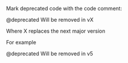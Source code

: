 Mark deprecated code with the code comment:

 @deprecated Will be removed in vX

Where X replaces the next major version

For example

 @deprecated Will be removed in v5
